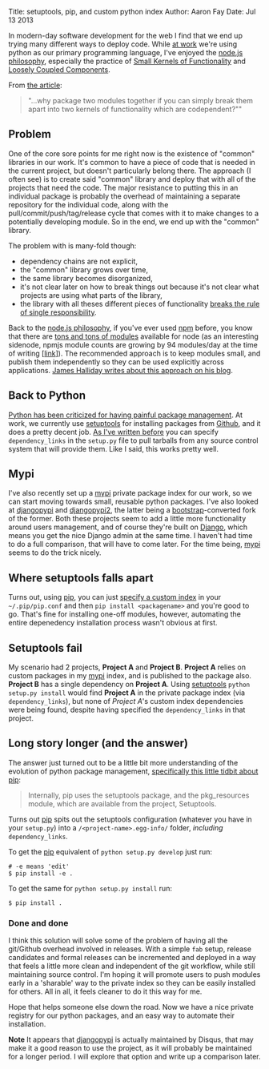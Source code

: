Title: setuptools, pip, and custom python index
Author: Aaron Fay
Date: Jul 13 2013

In modern-day software development for the web I find that we end up trying many different ways to deploy code. While [at work](http://strathcom.com/) we're using python as our primary programming language, I've enjoyed the [node.js philosophy][1], especially the practice of [Small Kernels of Functionality][1] and [Loosely Coupled Components][1]. 

From [the article][5]:

 > "...why package two modules together if you can simply break them apart into two kernels of functionality which are codependent?""

Problem
---
One of the core sore points for me right now is the existence of "common" libraries in our work. It's common to have a piece of code that is needed in the current project, but doesn't particularly belong there. The approach (I often see) is to create said "common" library and deploy that with all of the projects that need the code. The major resistance to putting this in an individual package is probably the overhead of maintaining a separate repository for the individual code, along with the pull/commit/push/tag/release cycle that comes with it to make changes to a potentially developing module. So in the end, we end up with the "common" library.

The problem with is many-fold though:

 * dependency chains are not explicit,
 * the "common" library grows over time,
 * the same library becomes disorganized,
 * it's not clear later on how to break things out because it's not clear what projects are using what parts of the library,
 * the library with all theses different pieces of functionality [breaks the rule of single responsibility][6].

Back to the [node.js philosophy][1], if you've ever used [npm][2] before, you know that there are [tons and tons of modules][3] available for node (as an interesting sidenode, npmjs module counts are growing by 94 modules/day at the time of writing [[link][3]]). The recommended approach is to keep modules small, and publish them independently so they can be used explicitly across applications. [James Halliday writes about this approach on his blog][4].

Back to Python
---
[Python has been criticized for having painful package management][7]. At work, we currently use [setuptools][8] for installing packages from [Github][9], and it does a pretty decent job. [As I've written before][10] you can specify `dependency_links` in the `setup.py` file to pull tarballs from any source control system that will provide them. Like I said, this works pretty well.

Mypi
---
I've also recently set up a [mypi][11] private package index for our work, so we can start moving towards small, reusable python packages. I've also looked at [djangopypi][12] and [djangopypi2][13], the latter being a [bootstrap][14]-converted fork of the former. Both these projects seem to add a little more functionality around users management, and of course they're built on [Django][14], which means you get the nice Django admin at the same time. I haven't had time to do a full comparison, that will have to come later. For the time being, [mypi][11] seems to do the trick nicely.

Where setuptools falls apart
---
Turns out, using [pip][15], you can just [specify a custom index][16] in your `~/.pip/pip.conf` and then `pip install <packagename>` and you're good to go. That's fine for installing one-off modules, however, automating the entire depenedency installation process wasn't obvious at first. 

Setuptools fail
---
My scenario had 2 projects, **Project A** and **Project B**. **Project A** relies on custom packages in my [mypi][11] index, and is published to the package also. **Project B** has a single dependency on **Project A**. Using [setuptools][8] `python setup.py install` would find **Project A** in the private package index (via `dependency_links`), but none of *Project A*'s custom index dependencies were being found, despite having specified the `dependency_links` in that project.

Long story longer (and the answer)
---
The answer just turned out to be a little bit more understanding of the evolution of python package management, [specifically this little tidbit about pip][17]:

> Internally, pip uses the setuptools package, and the pkg_resources module, which are available from the project, Setuptools.

Turns out [pip][15] spits out the setuptools configuration (whatever you have in your `setup.py`) into a `/<project-name>.egg-info/` folder, *including* `dependency_links`. 


To get the [pip][15] equivalent of `python setup.py develop` just run:
 
    # -e means 'edit'
    $ pip install -e .

To get the same for `python setup.py install` run:

    $ pip install .

### Done and done
I think this solution will solve some of the problem of having all the git/Github overhead involved in releases. With a simple `fab` setup, release candidates and formal releases can be incremented and deployed in a way that feels a little more clean and independent of the git workflow, while still maintaining source control. I'm hoping it will promote users to push modules early in a 'sharable' way to the private index so they can be easily installed for others. All in all, it feels cleaner to do it this way for me.

Hope that helps someone else down the road. Now we have a nice private registry for our python packages, and an easy way to automate their installation.


**Note** It appears that [djangopypi][12] is actually maintained by Disqus, that may make it a good reason to use the project, as it will probably be maintained for a longer period. I will explore that option and write up a comparison later.

[1]: http://blog.nodejitsu.com/the-nodejs-philosophy
[2]: http://npmjs.org
[3]: http://modulecounts.com/
[4]: http://substack.net/how_I_write_modules
[5]: http://blog.nodejitsu.com/the-nodejs-philosophy
[6]: http://en.wikipedia.org/wiki/Single_responsibility_principle
[7]: http://www.simplistix.co.uk/presentations/python_package_management_08/python_package_management_08.pdf
[8]: https://pythonhosted.org/setuptools/index.html
[9]: http://github.com/
[10]: http://blog.aaronfay.ca/github-setuptools-awesomeness
[11]: http://exhuma.github.io/mypi/
[12]: https://github.com/disqus/djangopypi
[13]: https://djangopypi2.readthedocs.org/en/latest/
[14]: http://djangoproject.com/
[15]: http://www.pip-installer.org/en/latest/
[16]: http://exhuma.github.io/mypi/index-config.html#downloading-installing-packages-from-the-index
[17]: http://www.pip-installer.org/en/release-1.4/logic.html#setuptools-pkg-resources